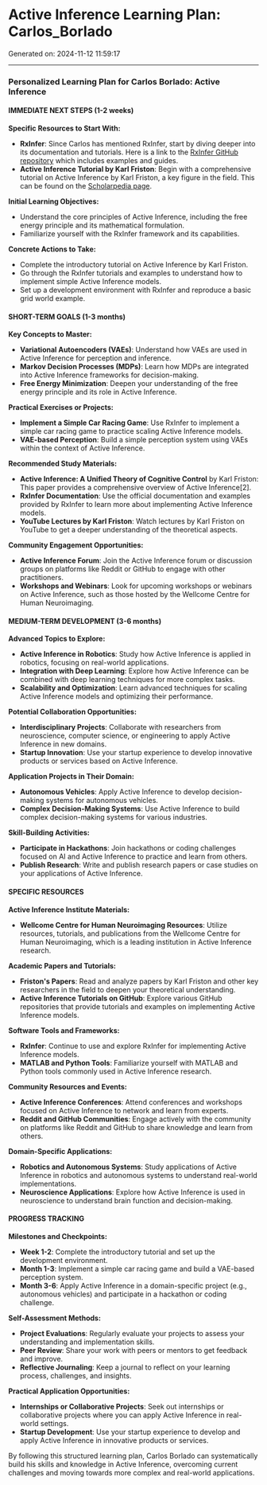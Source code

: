 # Active Inference Learning Plan: Carlos_Borlado

Generated on: 2024-11-12 11:59:17

---

### Personalized Learning Plan for Carlos Borlado: Active Inference

#### IMMEDIATE NEXT STEPS (1-2 weeks)

**Specific Resources to Start With:**
- **RxInfer**: Since Carlos has mentioned RxInfer, start by diving deeper into its documentation and tutorials. Here is a link to the [RxInfer GitHub repository](https://github.com/rxinfer) which includes examples and guides.
- **Active Inference Tutorial by Karl Friston**: Begin with a comprehensive tutorial on Active Inference by Karl Friston, a key figure in the field. This can be found on the [Scholarpedia page](https://www.scholarpedia.org/article/Active_inference).

**Initial Learning Objectives:**
- Understand the core principles of Active Inference, including the free energy principle and its mathematical formulation.
- Familiarize yourself with the RxInfer framework and its capabilities.

**Concrete Actions to Take:**
- Complete the introductory tutorial on Active Inference by Karl Friston.
- Go through the RxInfer tutorials and examples to understand how to implement simple Active Inference models.
- Set up a development environment with RxInfer and reproduce a basic grid world example.

#### SHORT-TERM GOALS (1-3 months)

**Key Concepts to Master:**
- **Variational Autoencoders (VAEs)**: Understand how VAEs are used in Active Inference for perception and inference.
- **Markov Decision Processes (MDPs)**: Learn how MDPs are integrated into Active Inference frameworks for decision-making.
- **Free Energy Minimization**: Deepen your understanding of the free energy principle and its role in Active Inference.

**Practical Exercises or Projects:**
- **Implement a Simple Car Racing Game**: Use RxInfer to implement a simple car racing game to practice scaling Active Inference models.
- **VAE-based Perception**: Build a simple perception system using VAEs within the context of Active Inference.

**Recommended Study Materials:**
- **Active Inference: A Unified Theory of Cognitive Control** by Karl Friston: This paper provides a comprehensive overview of Active Inference[2].
- **RxInfer Documentation**: Use the official documentation and examples provided by RxInfer to learn more about implementing Active Inference models.
- **YouTube Lectures by Karl Friston**: Watch lectures by Karl Friston on YouTube to get a deeper understanding of the theoretical aspects.

**Community Engagement Opportunities:**
- **Active Inference Forum**: Join the Active Inference forum or discussion groups on platforms like Reddit or GitHub to engage with other practitioners.
- **Workshops and Webinars**: Look for upcoming workshops or webinars on Active Inference, such as those hosted by the Wellcome Centre for Human Neuroimaging.

#### MEDIUM-TERM DEVELOPMENT (3-6 months)

**Advanced Topics to Explore:**
- **Active Inference in Robotics**: Study how Active Inference is applied in robotics, focusing on real-world applications.
- **Integration with Deep Learning**: Explore how Active Inference can be combined with deep learning techniques for more complex tasks.
- **Scalability and Optimization**: Learn advanced techniques for scaling Active Inference models and optimizing their performance.

**Potential Collaboration Opportunities:**
- **Interdisciplinary Projects**: Collaborate with researchers from neuroscience, computer science, or engineering to apply Active Inference in new domains.
- **Startup Innovation**: Use your startup experience to develop innovative products or services based on Active Inference.

**Application Projects in Their Domain:**
- **Autonomous Vehicles**: Apply Active Inference to develop decision-making systems for autonomous vehicles.
- **Complex Decision-Making Systems**: Use Active Inference to build complex decision-making systems for various industries.

**Skill-Building Activities:**
- **Participate in Hackathons**: Join hackathons or coding challenges focused on AI and Active Inference to practice and learn from others.
- **Publish Research**: Write and publish research papers or case studies on your applications of Active Inference.

#### SPECIFIC RESOURCES

**Active Inference Institute Materials:**
- **Wellcome Centre for Human Neuroimaging Resources**: Utilize resources, tutorials, and publications from the Wellcome Centre for Human Neuroimaging, which is a leading institution in Active Inference research.

**Academic Papers and Tutorials:**
- **Friston's Papers**: Read and analyze papers by Karl Friston and other key researchers in the field to deepen your theoretical understanding.
- **Active Inference Tutorials on GitHub**: Explore various GitHub repositories that provide tutorials and examples on implementing Active Inference models.

**Software Tools and Frameworks:**
- **RxInfer**: Continue to use and explore RxInfer for implementing Active Inference models.
- **MATLAB and Python Tools**: Familiarize yourself with MATLAB and Python tools commonly used in Active Inference research.

**Community Resources and Events:**
- **Active Inference Conferences**: Attend conferences and workshops focused on Active Inference to network and learn from experts.
- **Reddit and GitHub Communities**: Engage actively with the community on platforms like Reddit and GitHub to share knowledge and learn from others.

**Domain-Specific Applications:**
- **Robotics and Autonomous Systems**: Study applications of Active Inference in robotics and autonomous systems to understand real-world implementations.
- **Neuroscience Applications**: Explore how Active Inference is used in neuroscience to understand brain function and decision-making.

#### PROGRESS TRACKING

**Milestones and Checkpoints:**
- **Week 1-2**: Complete the introductory tutorial and set up the development environment.
- **Month 1-3**: Implement a simple car racing game and build a VAE-based perception system.
- **Month 3-6**: Apply Active Inference in a domain-specific project (e.g., autonomous vehicles) and participate in a hackathon or coding challenge.

**Self-Assessment Methods:**
- **Project Evaluations**: Regularly evaluate your projects to assess your understanding and implementation skills.
- **Peer Review**: Share your work with peers or mentors to get feedback and improve.
- **Reflective Journaling**: Keep a journal to reflect on your learning process, challenges, and insights.

**Practical Application Opportunities:**
- **Internships or Collaborative Projects**: Seek out internships or collaborative projects where you can apply Active Inference in real-world settings.
- **Startup Development**: Use your startup experience to develop and apply Active Inference in innovative products or services.

By following this structured learning plan, Carlos Borlado can systematically build his skills and knowledge in Active Inference, overcoming current challenges and moving towards more complex and real-world applications.